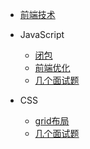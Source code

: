 - [前端技术](/interview/myNotebook.md)

- JavaScript
  - [闭包](closure.md)
  - [前端优化](optimize.md)
  - [几个面试题](interview/forJs.md)

- CSS
  - [grid布局](grid.md)
  - [几个面试题](/interview/forCSS.md)